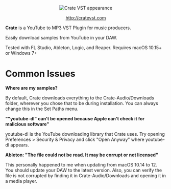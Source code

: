 <div align="center">

![Crate VST appearance](https://www.cratevst.com/img/demo.png)

http://cratevst.com
</div>

<b>Crate</b> is a YouTube to MP3 VST Plugin for music producers.

Easily download samples from YouTube in your DAW.

Tested with FL Studio, Ableton, Logic, and Reaper. Requires macOS 10.15+ or Windows 7+

# Common Issues

**Where are my samples?**

By default, Crate downloads everything to the Crate-Audio/Downloads folder, wherever you chose that to be during installation. You can always change this in the Set Paths menu.

**""youtube-dl" can't be opened because Apple can't check it for malicious software"**

youtube-dl is the YouTube downloading library that Crate uses. Try opening Preferences > Security & Privacy and click "Open Anyway" where youtube-dl appears.

**Ableton: "The file could not be read. It may be corrupt or not licensed"**

This personally happened to me when updating from macOS 10.14 to 12. You should update your DAW to the latest version. Also, you can verify the file is not corrupted by finding it in Crate-Audio/Downloads and opening it in a media player.
